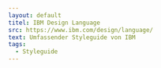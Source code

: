 ```yaml
---
layout: default
titel: IBM Design Language
src: https://www.ibm.com/design/language/
text: Umfassender Styleguide von IBM
tags:
  - Styleguide
---
```

